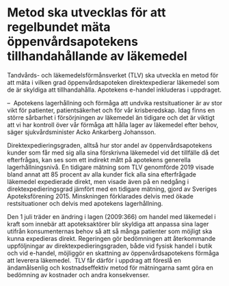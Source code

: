 # Metod ska utvecklas för att regelbundet mäta öppenvårdsapotekens tillhandahållande av läkemedel

Tandvårds- och läkemedelsförmånsverket (TLV) ska utveckla en metod för att mäta i vilken grad öppenvårdsapoteken direktexpedierar läkemedel som de är skyldiga att tillhandahålla. Apotekens e-handel inkluderas i uppdraget.

–  Apotekens lagerhållning och förmåga att undvika restsituationer är av stor vikt för patienter, patientsäkerhet och för vår krisberedskap. Idag finns en större sårbarhet i försörjningen av läkemedel än tidigare och det är viktigt att vi har kontroll över vår förmåga att hålla lager av läkemedel efter behov, säger sjukvårdsminister Acko Ankarberg Johansson.

Direktexpedieringsgraden, alltså hur stor andel av öppenvårdsapotekens kunder som får med sig alla sina förskrivna läkemedel vid det tillfälle då det efterfrågas, kan ses som ett indirekt mått på apotekens generella lagerhållningsnivå. En tidigare mätning som TLV genomförde 2019 visade bland annat att 85 procent av alla kunder fick alla sina efterfrågade läkemedel expedierade direkt, men visade även på en nedgång i direktexpedierings­grad jämfört med en tidigare mätning, gjord av Sveriges Apoteks­förening 2015. Minskningen förklarades delvis med ökade restsituationer och delvis med apotekens lagerhållning.

Den 1 juli träder en ändring i lagen (2009:366) om handel med läkemedel i kraft som innebär att apoteksaktörer blir skyldiga att anpassa sina lager utifrån konsumenternas behov så att så många patienter som möjligt ska kunna expedieras direkt. Regeringen gör bedömningen att återkommande uppföljningar av direktexpedieringsgraden, både vid fysisk handel i butik och vid e-handel, möjliggör en skattning av öppenvårds­apotekens förmåga att leverera läkemedel.  TLV får därför i uppdrag att föreslå en ändamålsenlig och kostnadseffektiv metod för mätningarna samt göra en bedömning av kostnader och andra konsekvenser.
